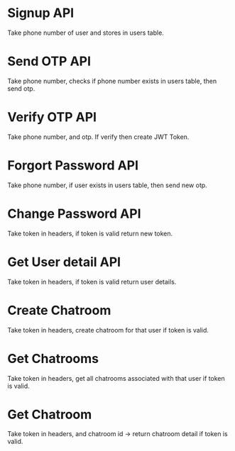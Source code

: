 # Signup API

Take phone number of user and stores in users table.

# Send OTP API

Take phone number, checks if phone number exists in users table, then send otp.

# Verify OTP API

Take phone number, and otp. If verify then create JWT Token.

# Forgort Password API

Take phone number, if user exists in users table, then send new otp.

# Change Password API

Take token in headers, if token is valid return new token.

# Get User detail API

Take token in headers, if token is valid return user details.

# Create Chatroom

Take token in headers, create chatroom for that user if token is valid.

# Get Chatrooms

Take token in headers, get all chatrooms associated with that user if token is valid.

# Get Chatroom

Take token in headers, and chatroom id -> return chatroom detail if token is valid.
